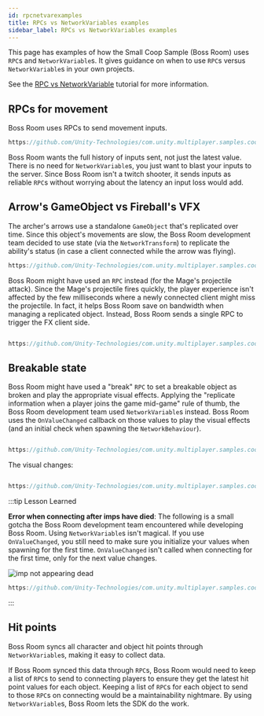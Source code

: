 ```yaml
---
id: rpcnetvarexamples
title: RPCs vs NetworkVariables examples
sidebar_label: RPCs vs NetworkVariables examples
---
```

This page has examples of how the Small Coop Sample (Boss Room) uses `RPC`s and `NetworkVariable`s. It gives guidance on when to use `RPC`s versus `NetworkVariable`s in your own projects.

See the [RPC vs NetworkVariable](rpcvnetvar.md) tutorial for more information.

## RPCs for movement

Boss Room uses RPCs to send movement inputs.

```csharp reference
https://github.com/Unity-Technologies/com.unity.multiplayer.samples.coop/blob/v2.2.0/Assets/Scripts/Gameplay/UserInput/ClientInputSender.cs
```

Boss Room wants the full history of inputs sent, not just the latest value. There is no need for `NetworkVariable`s, you just want to blast your inputs to the server. Since Boss Room isn't a twitch shooter, it sends inputs as reliable `RPC`s without worrying about the latency an input loss would add.

## Arrow's GameObject vs Fireball's VFX

The archer's arrows use a standalone `GameObject` that's replicated over time. Since this object's movements are slow, the Boss Room development team decided to use state (via the `NetworkTransform`) to replicate the ability's status (in case a client connected while the arrow was flying).

```csharp reference
https://github.com/Unity-Technologies/com.unity.multiplayer.samples.coop/blob/v2.2.0/Assets/Scripts/Gameplay/GameplayObjects/Projectiles/PhysicsProjectile.cs
```

Boss Room might have used an `RPC` instead (for the Mage's projectile attack). Since the Mage's projectile fires quickly, the player experience isn't affected by the few milliseconds where a newly connected client might miss the projectile. In fact, it helps Boss Room save on bandwidth when managing a replicated object. Instead, Boss Room sends a single RPC to trigger the FX client side.

```csharp reference

https://github.com/Unity-Technologies/com.unity.multiplayer.samples.coop/blob/v2.2.0/Assets/Scripts/Gameplay/GameplayObjects/Projectiles/FXProjectile.cs

```

## Breakable state

Boss Room might have used a "break" `RPC` to set a breakable object as broken and play the appropriate visual effects. Applying the "replicate information when a player joins the game mid-game" rule of thumb, the Boss Room development team used `NetworkVariable`s instead. Boss Room uses the `OnValueChanged` callback on those values to play the visual effects (and an initial check when spawning the `NetworkBehaviour`).

```csharp reference

https://github.com/Unity-Technologies/com.unity.multiplayer.samples.coop/blob/v2.2.0/Assets/Scripts/Gameplay/GameplayObjects/Breakable.cs#L59-L78

```

The visual changes:

```csharp reference

https://github.com/Unity-Technologies/com.unity.multiplayer.samples.coop/blob/v2.2.0/Assets/Scripts/Gameplay/GameplayObjects/Breakable.cs#L146-L156

```

:::tip Lesson Learned

**Error when connecting after imps have died**: The following is a small gotcha the Boss Room development team encountered while developing Boss Room. Using `NetworkVariable`s isn't magical. If you use `OnValueChanged`, you still need to make sure you initialize your values when spawning for the first time. `OnValueChanged` isn't called when connecting for the first time, only for the next value changes.

![imp not appearing dead](/img/01_imp_not_appearing_dead.png)


```csharp reference
https://github.com/Unity-Technologies/com.unity.multiplayer.samples.coop/blob/v2.2.0/Assets/Scripts/Gameplay/GameplayObjects/Character/ServerAnimationHandler.cs#L23-L30
```


:::

## Hit points

Boss Room syncs all character and object hit points through `NetworkVariable`s, making it easy to collect data.

If Boss Room synced this data through `RPC`s, Boss Room would need to keep a list of `RPC`s to send to connecting players to ensure they get the latest hit point values for each object. Keeping a list of `RPC`s for each object to send to those `RPC`s on connecting would be a maintainability nightmare. By using `NetworkVariable`s, Boss Room lets the SDK do the work.
